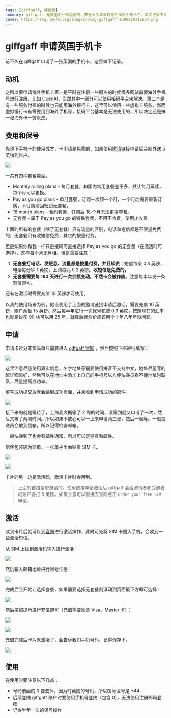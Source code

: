 ```yaml
---
tags: [giffgaff, 瞎折腾]
summary: giffgaff 是英国的一家运营商，算是上手成本较低的海外手机卡了。本文记录下申请和激活的过程。
cover: https://stg.heyfe.org/images/blog-giffgaff-1690810316864.png
---
```


# giffgaff 申请英国手机卡

前不久在 giffgaff 申请了一张英国的手机卡，这里做下记录。

## 动机

之所以要申请海外手机卡第一是平时在注册一些服务的时候很多网站需要海外手机号进行注册，比如 OpenAI，当然其中一部分可以使用接码平台来解决。第二个是有一些服务付费的时候也只能用海外银行卡，这里可以使用一些虚拟卡服务，然而虚拟银行卡有需要用到海外手机号，接码平台基本是无法使用的，所以决定还是搞一张海外卡一劳永逸。

## 费用和保号

先说下手机卡的使用成本，卡申请是免费的，如果使用[邀请链接](https://www.giffgaff.com/orders/affiliate/zxbin54)申请后会额外送 5 英镑到账户。

![](https://stg.heyfe.org/images/blog-giffgaff-1689473124050.png)

一共有四种套餐类型，

-   Monthly rolling plans - 每月套餐，和国内常用套餐差不多，默认每月延续，每个月可以更换。
-   Pay as you go plans - 单月套餐，订购一次顶一个月，一个月后需要重新订购，不订购则回归到无套餐。
-   18 month plans - 合约套餐，订购后 18 个月无法更换套餐。
-   无套餐 - 属于 Pay as you go 的特殊套餐，不用不收费，使用才收费。

上面的所有的套餐（除了无套餐）只有流量的区别，电话和短信都是不限量免费的，无套餐只有收短信免费，其它的按量付费。

但是如果你和我一样只是接码可直接选择 Pay as you go 的无套餐（在激活时可选择），这样每个月无月租。但是需要注意：

1. **无套餐打电话、发短息、流量都是按量付费，并且较贵**：短信每条 0.3 英镑，电话每分钟 1 英镑，上网每兆 0.2 英镑。**收短信是免费的。**
2. **无套餐需要每 180 天进行一次余额变动，不然卡会被作废**。注意每半年发一条短信即可。

还有在激活时需要充值 10 英镑才可使用。

以我的使用场景为例，假设使用了上面的邀请链接申请后激活，需要充值 10 英镑，账户余额 15 英镑。然后每半年进行一次保号花费 0.3 英镑，按照现在的汇率也就是说花 90 块可以用 25 年，就算后续涨价应该用个十年八年年没问题。

## 申请

申请卡过分非常简单只需要进入 [giffgaff 官网](https://www.giffgaff.com/orders/affiliate/zxbin54) ，然后按照下图进行填写：

![](https://stg.heyfe.org/images/blog-giffgaff-1689426884536.png)

这里注意尽量使用真实信息，名字地址等需要使用拼音不支持中文，地址尽量写的越详细越好，然后可以在地址中添加上自己的手机号以方便快递员看不懂地址时联系，尽量提高成功率。

填写成功提交后就会跳到成功页面，并且收到申请成功的邮件。

![](https://stg.heyfe.org/images/blog-giffgaff-1689428119556.png)

接下来的就是等待了，上海我大概等了 2 周的时间，没等到就又申请了一次，然后又等了两周时间。所以如果不放心可以一上来申请两三张，然后一起等。一般投递员会放到信箱，所以记得检查邮箱。

一般快递到了也会有邮件通知，所以可以定期查看邮件。

信件包装较为简单，一张单子里面贴着 SIM 卡。

![](https://stg.heyfe.org/images/blog-giffgaff-1689470101771.png)

![](https://stg.heyfe.org/images/blog-giffgaff-1689470591290.png)

卡片的另一边是激活码，激活卡片时会用到。

> 上面的链接是带邀请的，使用链接申请激活后 giffgaff 会给邀请者和受邀者的账户各打 5 英镑。如果介意可以直接去官网点击 `Order your free SIM` 申请。

## 激活

收到卡片后就可以到[官网](https://www.giffgaff.com/activate)进行激活操作，此时可先将 SIM 卡插入手机，会收到一些激活短信。

从 SIM 上找到激活码输入进行激活：

![](https://stg.heyfe.org/images/blog-giffgaff-1689474576569.png)

然后输入邮箱地址进行账号注册：

![](https://stg.heyfe.org/images/blog-giffgaff-1689474865800.png)

完成后会开始让选择套餐，如果需要选择无套餐则滚动到页面最下方即可选择：

![](https://stg.heyfe.org/images/blog-giffgaff-1689474935045.png)

然后按照提示进行充值即可（充值需要准备 Visa、Master 卡）：

![](https://stg.heyfe.org/images/blog-giffgaff-1689475044060.png)

![](https://stg.heyfe.org/images/blog-giffgaff-1689475058476.png)

充值完成后卡片就激活了，会告诉我们手机号码，记得保存下。

![](https://stg.heyfe.org/images/blog-giffgaff-1689475291089.png)

## 使用

在使用时要注意以下几点：

-   号码前面的 0 要去掉，因为时英国的号码，所以国际区号是 +44
-   后续登陆 giffgaff 账户时要使用手机号登陆（包含 0），无法使用注册邮箱登陆
-   记得半年一次的保号操作

